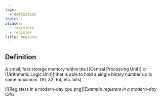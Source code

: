 ```yaml
---
tags:
  - definition
topic: 
aliases:
  - registers
  - register
title: Register
---
```

## Definition
A small, fast storage memory within the [[Central Processing Unit]] or [[Arithmetic Logic Unit]] that is able to hold a single binary number up to some maximum. (16, 32, 64, etc. bits)

![[Registers in a modern-day cpu.png]]*Example registers in a modern-day CPU*
